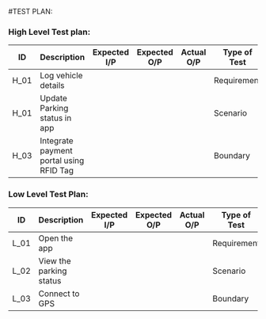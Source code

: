 #TEST PLAN:
### High Level Test plan:
| ID    | Description                             | Expected I/P        | Expected O/P | Actual O/P | Type of Test |
|-------|-----------------------------------------|---------------------| ------------ | ---------- | ------------ |
| H_01  |Log vehicle details                      |                     |              |            | Requirement  |
| H_01  |Update Parking status in app             |                     |              |            | Scenario     |
| H_03  |Integrate payment portal using RFID Tag  |                     |              |            | Boundary     |


### Low Level Test Plan:
| ID    | Description           | Expected I/P        | Expected O/P | Actual O/P | Type of Test | 
|-------|-----------------------| ------------------- | ------------ | -----------| ------------ |
| L_01  |Open the app           |                     |              |            | Requirement  |
| L_02  |View the parking status|                     |              |            | Scenario     |
| L_03  |Connect to GPS         |                     |              |            | Boundary     |
